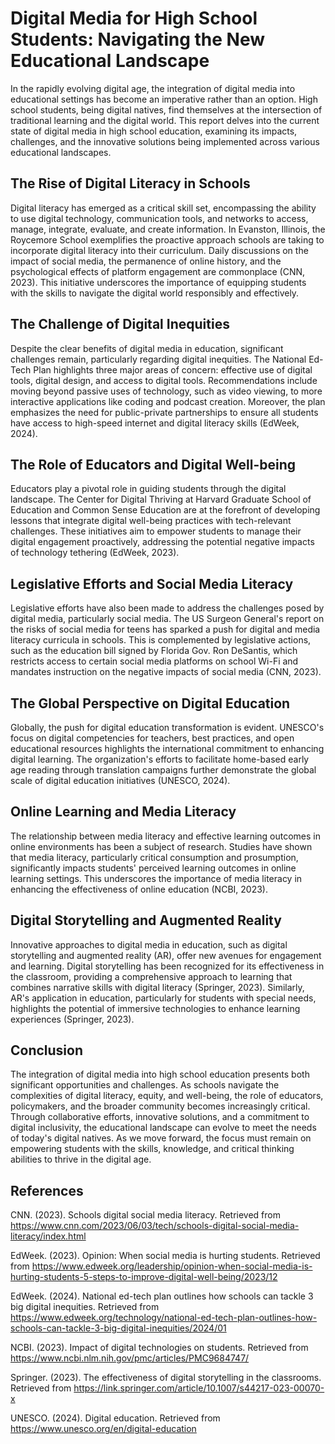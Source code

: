 # Digital Media for High School Students: Navigating the New Educational Landscape

In the rapidly evolving digital age, the integration of digital media into educational settings has become an imperative rather than an option. High school students, being digital natives, find themselves at the intersection of traditional learning and the digital world. This report delves into the current state of digital media in high school education, examining its impacts, challenges, and the innovative solutions being implemented across various educational landscapes.

## The Rise of Digital Literacy in Schools

Digital literacy has emerged as a critical skill set, encompassing the ability to use digital technology, communication tools, and networks to access, manage, integrate, evaluate, and create information. In Evanston, Illinois, the Roycemore School exemplifies the proactive approach schools are taking to incorporate digital literacy into their curriculum. Daily discussions on the impact of social media, the permanence of online history, and the psychological effects of platform engagement are commonplace (CNN, 2023). This initiative underscores the importance of equipping students with the skills to navigate the digital world responsibly and effectively.

## The Challenge of Digital Inequities

Despite the clear benefits of digital media in education, significant challenges remain, particularly regarding digital inequities. The National Ed-Tech Plan highlights three major areas of concern: effective use of digital tools, digital design, and access to digital tools. Recommendations include moving beyond passive uses of technology, such as video viewing, to more interactive applications like coding and podcast creation. Moreover, the plan emphasizes the need for public-private partnerships to ensure all students have access to high-speed internet and digital literacy skills (EdWeek, 2024).

## The Role of Educators and Digital Well-being

Educators play a pivotal role in guiding students through the digital landscape. The Center for Digital Thriving at Harvard Graduate School of Education and Common Sense Education are at the forefront of developing lessons that integrate digital well-being practices with tech-relevant challenges. These initiatives aim to empower students to manage their digital engagement proactively, addressing the potential negative impacts of technology tethering (EdWeek, 2023).

## Legislative Efforts and Social Media Literacy

Legislative efforts have also been made to address the challenges posed by digital media, particularly social media. The US Surgeon General's report on the risks of social media for teens has sparked a push for digital and media literacy curricula in schools. This is complemented by legislative actions, such as the education bill signed by Florida Gov. Ron DeSantis, which restricts access to certain social media platforms on school Wi-Fi and mandates instruction on the negative impacts of social media (CNN, 2023).

## The Global Perspective on Digital Education

Globally, the push for digital education transformation is evident. UNESCO's focus on digital competencies for teachers, best practices, and open educational resources highlights the international commitment to enhancing digital learning. The organization's efforts to facilitate home-based early age reading through translation campaigns further demonstrate the global scale of digital education initiatives (UNESCO, 2024).

## Online Learning and Media Literacy

The relationship between media literacy and effective learning outcomes in online environments has been a subject of research. Studies have shown that media literacy, particularly critical consumption and prosumption, significantly impacts students' perceived learning outcomes in online learning settings. This underscores the importance of media literacy in enhancing the effectiveness of online education (NCBI, 2023).

## Digital Storytelling and Augmented Reality

Innovative approaches to digital media in education, such as digital storytelling and augmented reality (AR), offer new avenues for engagement and learning. Digital storytelling has been recognized for its effectiveness in the classroom, providing a comprehensive approach to learning that combines narrative skills with digital literacy (Springer, 2023). Similarly, AR's application in education, particularly for students with special needs, highlights the potential of immersive technologies to enhance learning experiences (Springer, 2023).

## Conclusion

The integration of digital media into high school education presents both significant opportunities and challenges. As schools navigate the complexities of digital literacy, equity, and well-being, the role of educators, policymakers, and the broader community becomes increasingly critical. Through collaborative efforts, innovative solutions, and a commitment to digital inclusivity, the educational landscape can evolve to meet the needs of today's digital natives. As we move forward, the focus must remain on empowering students with the skills, knowledge, and critical thinking abilities to thrive in the digital age.

## References

CNN. (2023). Schools digital social media literacy. Retrieved from https://www.cnn.com/2023/06/03/tech/schools-digital-social-media-literacy/index.html

EdWeek. (2023). Opinion: When social media is hurting students. Retrieved from https://www.edweek.org/leadership/opinion-when-social-media-is-hurting-students-5-steps-to-improve-digital-well-being/2023/12

EdWeek. (2024). National ed-tech plan outlines how schools can tackle 3 big digital inequities. Retrieved from https://www.edweek.org/technology/national-ed-tech-plan-outlines-how-schools-can-tackle-3-big-digital-inequities/2024/01

NCBI. (2023). Impact of digital technologies on students. Retrieved from https://www.ncbi.nlm.nih.gov/pmc/articles/PMC9684747/

Springer. (2023). The effectiveness of digital storytelling in the classrooms. Retrieved from https://link.springer.com/article/10.1007/s44217-023-00070-x

UNESCO. (2024). Digital education. Retrieved from https://www.unesco.org/en/digital-education